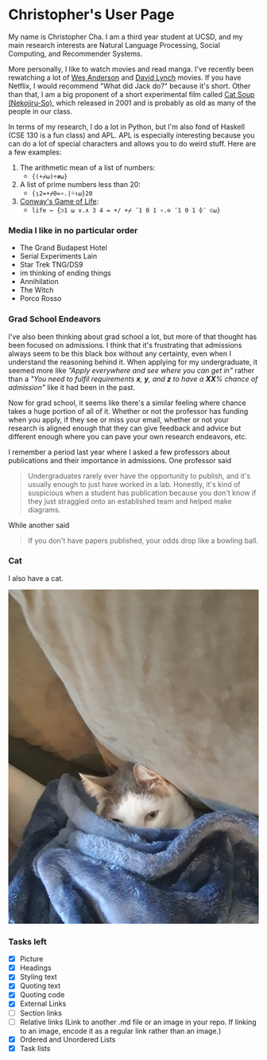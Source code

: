 # Christopher's User Page

My name is Christopher Cha. I am a third year student at UCSD, and my main research interests are Natural Language Processing, Social Computing, and Recommender Systems.

More personally, I like to watch movies and read manga. I've recently been rewatching a lot of [Wes Anderson](https://en.wikipedia.org/wiki/Wes_Anderson) and [David Lynch](https://en.wikipedia.org/wiki/David_Lynch) movies. If you have Netflix, I would recommend "What did Jack do?" because it's short. Other than that, I am a big proponent of a short experimental film called [Cat Soup (Nekojiru-So)](https://en.wikipedia.org/wiki/Cat_Soup), which released in 2001 and is probably as old as many of the people in our class.

In terms of my research, I do a lot in Python, but I'm also fond of Haskell (CSE 130 is a fun class) and APL. APL is especially interesting because you can do a lot of special characters and allows you to do weird stuff. Here are a few examples:

1. The arithmetic mean of a list of numbers:
    - `{(+⌿⍵)÷≢⍵}`
2. A list of prime numbers less than 20:
    - `{⍸2=+⌿0=∘.|⍨⍳⍵}20`
3. [Conway's Game of Life](https://aplwiki.com/wiki/Conway%27s_Game_of_Life):
    - `life ← {⊃1 ⍵ ∨.∧ 3 4 = +/ +⌿ ¯1 0 1 ∘.⊖ ¯1 0 1 ⌽¨ ⊂⍵}`

### Media I like in no particular order

- The Grand Budapest Hotel
- Serial Experiments Lain
- Star Trek TNG/DS9
- im thinking of ending things
- Annihilation
- The Witch
- Porco Rosso


### Grad School Endeavors

I've also been thinking about grad school a lot, but more of that thought has been focused on admissions. I think that it's frustrating that admissions always seem to be this black box without any certainty, even when I understand the reasoning behind it. When applying for my undergraduate, it seemed more like _"Apply everywhere and see where you can get in"_ rather than a _"You need to fulfil requirements **x**, **y**, and **z** to have a **XX**% chance of admission"_ like it had been in the past. 

Now for grad school, it seems like there's a similar feeling where chance takes a huge portion of all of it. Whether or not the professor has funding when you apply, if they see or miss your email, whether or not your research is aligned enough that they can give feedback and advice but different enough where you can pave your own research endeavors, etc. 

I remember a period last year where I asked a few professors about publications and their importance in admissions. One professor said
> Undergraduates rarely ever have the opportunity to publish, and it's usually enough to just have worked in a lab. Honestly, it's kind of suspicious when a student has publication because you don't know if they just straggled onto an established team and helped make diagrams.

While another said
> If you don't have papers published, your odds drop like a bowling ball.


### Cat
I also have a cat. 

![Cat](images/cat.png)


### Tasks left
- [x]  Picture
- [x]  Headings
- [x]  Styling text
- [x]  Quoting text
- [x]  Quoting code
- [x]  External Links
- [ ]  Section links
- [ ]  Relative links (Link to another .md file or an image in your repo. If linking to an image, encode it as a regular link rather than an image.)
- [x] Ordered and Unordered Lists
- [x] Task lists
